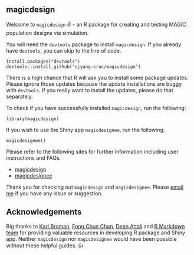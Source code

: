 ## magicdesign

Welcome to `magicdesign` :v: - an R package for creating and testing MAGIC population designs via simulation.  

You will need the `devtools` package to install `magicdesign`. If you already have `devtools`, you can skip to the line of code.  

`install.packages("devtools")`  
`devtools::install_github("cjyang-sruc/magicdesign")`  

There is a high chance that R will ask you to install some package updates. Please ignore those updates because the update installations are buggy with `devtools`. If you really want to install the updates, please do that separately.  

To check if you have successfully installed `magicdesign`, run the following:  

`library(magicdesign)`  

If you wish to use the Shiny app `magicdesignee`, run the following:  

`magicdesignee()`  

Please refer to the following sites for further information including user instructions and FAQs.  

* [magicdesign](https://cjyang-sruc.github.io/magicdesign/)  
* [magicdesignee](https://cjyang-sruc.github.io/magicdesignee/)  

Thank you for checking out `magicdesign` and `magicdesignee`. Please [email me](mailto:cyang@sruc.ac.uk) if you have any issue or suggestion.  

## Acknowledgements
Big thanks to [Karl Broman](https://kbroman.org/pkg_primer/), [Fong Chun Chan](https://tinyheero.github.io/jekyll/update/2015/07/26/making-your-first-R-package.html), [Dean Attali](https://deanattali.com/) and [R Markdown team](https://bookdown.org/yihui/rmarkdown/) for providing valuable resources in developing R package and Shiny app. Neither `magicdesign` nor `magicdesignee` would have been possible without these helpful guides. :+1:  
